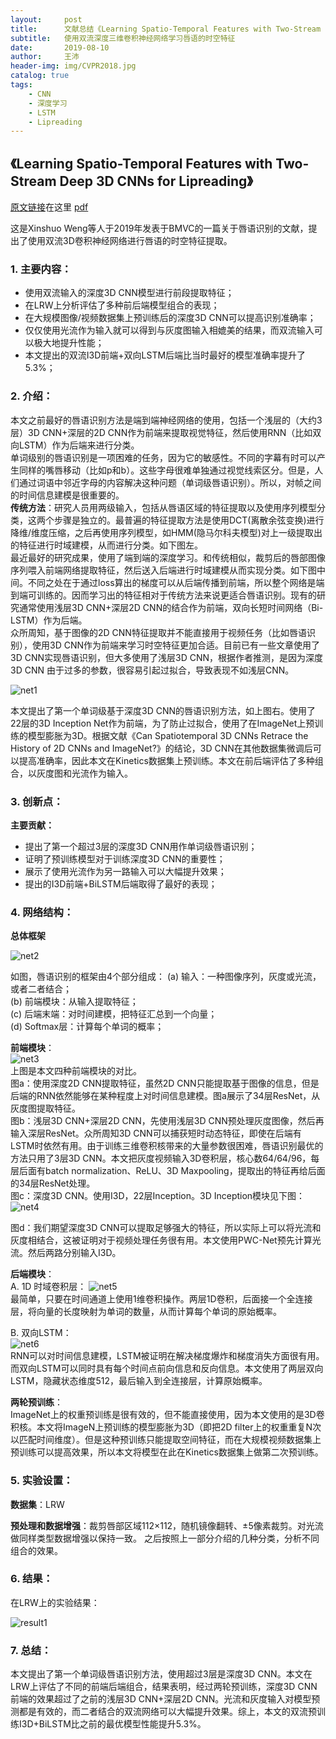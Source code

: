 ```yaml
---
layout:     post
title:      文献总结《Learning Spatio-Temporal Features with Two-Stream Deep 3D CNNs for Lipreading》
subtitle:   使用双流深度三维卷积神经网络学习唇语的时空特征
date:       2019-08-10
author:     王沛
header-img: img/CVPR2018.jpg
catalog: true
tags:
    - CNN
    - 深度学习
    - LSTM
    - Lipreading
---
```


## 《Learning Spatio-Temporal Features with Two-Stream Deep 3D CNNs for Lipreading》  

[原文链接](https://arxiv.org/abs/1905.02540)在这里 [pdf](https://arxiv.org/pdf/1905.02540)    


这是Xinshuo Weng等人于2019年发表于BMVC的一篇关于唇语识别的文献，提出了使用双流3D卷积神经网络进行唇语的时空特征提取。  

### 1.	主要内容： 
  - 使用双流输入的深度3D CNN模型进行前段提取特征；
  -	在LRW上分析评估了多种前后端模型组合的表现；
  - 在大规模图像/视频数据集上预训练后的深度3D CNN可以提高识别准确率；
  - 仅仅使用光流作为输入就可以得到与灰度图输入相媲美的结果，而双流输入可以极大地提升性能；
  - 本文提出的双流I3D前端+双向LSTM后端比当时最好的模型准确率提升了5.3%；


### 2.	介绍：  

  本文之前最好的唇语识别方法是端到端神经网络的使用，包括一个浅层的（大约3层）3D CNN+深层的2D CNN作为前端来提取视觉特征，然后使用RNN（比如双向LSTM）作为后端来进行分类。  
  单词级别的唇语识别是一项困难的任务，因为它的敏感性。不同的字幕有时可以产生同样的嘴唇移动（比如p和b）。这些字母很难单独通过视觉线索区分。但是，人们通过词语中邻近字母的内容解决这种问题（单词级唇语识别）。所以，对帧之间的时间信息建模是很重要的。  
  **传统方法**：研究人员用两级输入，包括从唇语区域的特征提取以及使用序列模型分类，这两个步骤是独立的。最普遍的特征提取方法是使用DCT(离散余弦变换)进行降维/维度压缩，之后再使用序列模型，如HMM(隐马尔科夫模型)对上一级提取出的特征进行时域建模，从而进行分类。如下图左。  
  最近最好的研究成果，使用了端到端的深度学习。和传统相似，裁剪后的唇部图像序列喂入前端网络提取特征，然后送入后端进行时域建模从而实现分类。如下图中间。不同之处在于通过loss算出的梯度可以从后端传播到前端，所以整个网络是端到端可训练的。因而学习出的特征相对于传统方法来说更适合唇语识别。现有的研究通常使用浅层3D CNN+深层2D CNN的结合作为前端，双向长短时间网络（Bi-LSTM）作为后端。  
  众所周知，基于图像的2D CNN特征提取并不能直接用于视频任务（比如唇语识别），使用3D CNN作为前端来学习时空特征更加合适。目前已有一些文章使用了3D CNN实现唇语识别，但大多使用了浅层3D CNN，根据作者推测，是因为深度3D CNN 由于过多的参数，很容易引起过拟合，导致表现不如浅层CNN。

  ![net1](/img/post6-net1.png)  

  本文提出了第一个单词级基于深度3D CNN的唇语识别方法，如上图右。使用了22层的3D Inception Net作为前端，为了防止过拟合，使用了在ImageNet上预训练的模型膨胀为3D。根据文献《Can Spatiotemporal 3D CNNs Retrace the History of 2D CNNs and ImageNet?》的结论，3D CNN在其他数据集微调后可以提高准确率，因此本文在Kinetics数据集上预训练。本文在前后端评估了多种组合，以灰度图和光流作为输入。



### 3. 创新点：  

**主要贡献：**
  - 提出了第一个超过3层的深度3D CNN用作单词级唇语识别；
  -	证明了预训练模型对于训练深度3D CNN的重要性；
  -	展示了使用光流作为另一路输入可以大幅提升效果；
  -	提出的I3D前端+BiLSTM后端取得了最好的表现；


### 4. 网络结构：  

**总体框架**  

![net2](/img/post6-net2.png)    

如图，唇语识别的框架由4个部分组成：
(a)	输入：一种图像序列，灰度或光流，或者二者结合；    
(b)	前端模块：从输入提取特征；  
(c)	后端末端：对时间建模，把特征汇总到一个向量；  
(d)	Softmax层：计算每个单词的概率；  

**前端模块**：  
![net3](/img/post6-net3.png)  
上图是本文四种前端模块的对比。  
图a：使用深度2D CNN提取特征，虽然2D CNN只能提取基于图像的信息，但是后端的RNN依然能够在某种程度上对时间信息建模。图a展示了34层ResNet，从灰度图提取特征。  
图b：浅层3D CNN+深层2D CNN，先使用浅层3D CNN预处理灰度图像，然后再输入深层ResNet。众所周知3D CNN可以捕获短时动态特征，即使在后端有LSTM时依然有用。由于训练三维卷积核带来的大量参数很困难，唇语识别最优的方法只用了3层3D CNN。本文把灰度视频输入3D卷积层，核心数64/64/96，每层后面有batch normalization、ReLU、3D Maxpooling，提取出的特征再给后面的34层ResNet处理。  
图c：深度3D CNN。使用I3D，22层Inception。3D Inception模块见下图：  
![net4](/img/post6-net4.png)    

图d：我们期望深度3D CNN可以提取足够强大的特征，所以实际上可以将光流和灰度相结合，这被证明对于视频处理任务很有用。本文使用PWC-Net预先计算光流。然后两路分别输入I3D。  

**后端模块**：  
A.	1D 时域卷积层：
![net5](/img/post6-net5.png)   
最简单，只要在时间通道上使用1维卷积操作。两层1D卷积，后面接一个全连接层，将向量的长度映射为单词的数量，从而计算每个单词的原始概率。

B.	双向LSTM：  
![net6](/img/post6-net6.png)    
RNN可以对时间信息建模，LSTM被证明在解决梯度爆炸和梯度消失方面很有用。而双向LSTM可以同时具有每个时间点前向信息和反向信息。本文使用了两层双向LSTM，隐藏状态维度512，最后输入到全连接层，计算原始概率。

**两轮预训练**：  
ImageNet上的权重预训练是很有效的，但不能直接使用，因为本文使用的是3D卷积核。本文将ImageN上预训练的模型膨胀为3D（即把2D filter上的权重重复N次以匹配时间维度）。但是这种预训练只能提取空间特征，而在大规模视频数据集上预训练可以提高效果，所以本文将模型在此在Kinetics数据集上做第二次预训练。



### 5. 实验设置：  

**数据集**：LRW

**预处理和数据增强**：裁剪唇部区域112×112，随机镜像翻转、±5像素裁剪。对光流做同样类型数据增强以保持一致。
之后按照上一部分介绍的几种分类，分析不同组合的效果。



### 6. 结果：  

在LRW上的实验结果：  

 ![result1](/img/post6-result1.png)  


### 7. 总结：   

 本文提出了第一个单词级唇语识别方法，使用超过3层是深度3D CNN。本文在LRW上评估了不同的前端后端组合，结果表明，经过两轮预训练，深度3D CNN前端的效果超过了之前的浅层3D CNN+深层2D CNN。光流和灰度输入对模型预测都是有效的，而二者结合的双流网络可以大幅提升效果。综上，本文的双流预训练I3D+BiLSTM比之前的最优模型性能提升5.3%。




